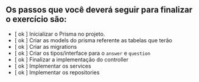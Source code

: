 ## Os passos que você deverá seguir para finalizar o exercício são:

-   [ ok ] Inicializar o Prisma no projeto.
-   [ ok ] Criar as models do prisma referente as tabelas que terão
-   [ ok ] Criar as migrations
-   [ ok ] Criar os tipos/interface para o `answer` e `question`
-   [ ok ] Finalizar a implementação do controller
-   [ ok ] Implementar os services
-   [ ok ] Implementar os repositories
